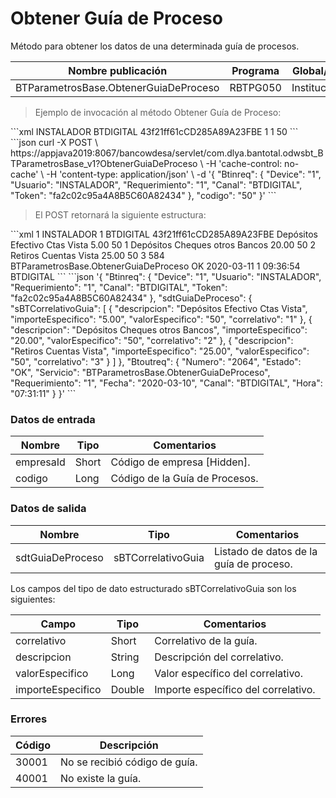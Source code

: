 # Obtener Guía de Proceso 

Método para obtener los datos de una determinada guía de procesos. 

Nombre publicación | Programa | Global/País 
--------- | ----------- | ----------- 
BTParametrosBase.ObtenerGuiaDeProceso | RBTPG050 | Institucional 

> Ejemplo de invocación al método Obtener Guía de Proceso: 

<code-group> 
<code-block title="XML" active> 
```xml 
<soapenv:Envelope xmlns:soapenv="http://schemas.xmlsoap.org/soap/envelope/" xmlns:bts="http://uy.com.dlya.bantotal/BTSOA/"> 
   <soapenv:Header/> 
   <soapenv:Body> 
      <bts:BTParametrosBase.ObtenerGuiaDeProceso> 
         <bts:Btinreq> 
            <bts:Usuario>INSTALADOR</bts:Usuario> 
            <bts:Canal>BTDIGITAL</bts:Canal> 
            <bts:Token>43f21ff61cCD285A89A23FBE</bts:Token> 
            <bts:Requerimiento>1</bts:Requerimiento> 
            <bts:Device>1</bts:Device> 
         </bts:Btinreq> 
         <bts:codigo>50</bts:codigo> 
      </bts:BTParametrosBase.ObtenerGuiaDeProceso> 
   </soapenv:Body> 
</soapenv:Envelope> 
``` 
</code-block> 

<code-block title="JSON"> 
```json 
curl -X POST \ 
https://appjava2019:8067/bancowdesa/servlet/com.dlya.bantotal.odwsbt_BTParametrosBase_v1?ObtenerGuiaDeProceso \ 
-H 'cache-control: no-cache' \ 
-H 'content-type: application/json' \ 
-d '{ 
	"Btinreq": { 
		"Device": "1", 
		"Usuario": "INSTALADOR", 
		"Requerimiento": "1", 
		"Canal": "BTDIGITAL", 
		"Token": "fa2c02c95a4A8B5C60A82434" 
	}, 
	"codigo": "50" 
}' 
``` 
</code-block> 
</code-group> 

> El POST retornará la siguiente estructura: 

<code-group> 
<code-block title="XML" active> 
```xml 
<SOAP-ENV:Envelope xmlns:SOAP-ENV="http://schemas.xmlsoap.org/soap/envelope/" xmlns:xsd="http://www.w3.org/2001/XMLSchema" xmlns:SOAP-ENC="http://schemas.xmlsoap.org/soap/encoding/" xmlns:xsi="http://www.w3.org/2001/XMLSchema-instance"> 
   <SOAP-ENV:Body> 
      <BTParametrosBase.ObtenerGuiaDeProcesoResponse xmlns="http://uy.com.dlya.bantotal/BTSOA/"> 
         <Btinreq> 
            <Device>1</Device> 
            <Usuario>INSTALADOR</Usuario> 
            <Requerimiento>1</Requerimiento> 
            <Canal>BTDIGITAL</Canal> 
            <Token>43f21ff61cCD285A89A23FBE</Token> 
         </Btinreq> 
         <sdtGuiaDeProceso> 
            <sBTCorrelativoGuia> 
               <descripcion>Depósitos Efectivo Ctas Vista</descripcion> 
               <importeEspecifico>5.00</importeEspecifico> 
               <valorEspecifico>50</valorEspecifico> 
               <correlativo>1</correlativo> 
            </sBTCorrelativoGuia> 
            <sBTCorrelativoGuia> 
               <descripcion>Depósitos Cheques otros Bancos</descripcion> 
               <importeEspecifico>20.00</importeEspecifico> 
               <valorEspecifico>50</valorEspecifico> 
               <correlativo>2</correlativo> 
            </sBTCorrelativoGuia> 
            <sBTCorrelativoGuia> 
               <descripcion>Retiros Cuentas Vista</descripcion> 
               <importeEspecifico>25.00</importeEspecifico> 
               <valorEspecifico>50</valorEspecifico> 
               <correlativo>3</correlativo> 
            </sBTCorrelativoGuia> 
         </sdtGuiaDeProceso> 
         <Erroresnegocio></Erroresnegocio> 
         <Btoutreq> 
            <Numero>584</Numero> 
            <Servicio>BTParametrosBase.ObtenerGuiaDeProceso</Servicio> 
            <Estado>OK</Estado> 
            <Fecha>2020-03-11</Fecha> 
            <Requerimiento>1</Requerimiento> 
            <Hora>09:36:54</Hora> 
            <Canal>BTDIGITAL</Canal> 
         </Btoutreq> 
      </BTParametrosBase.ObtenerGuiaDeProcesoResponse> 
   </SOAP-ENV:Body> 
</SOAP-ENV:Envelope> 
``` 
</code-block> 

<code-block title="JSON"> 
```json 
'{ 
	"Btinreq": { 
		"Device": "1", 
		"Usuario": "INSTALADOR", 
		"Requerimiento": "1", 
		"Canal": "BTDIGITAL", 
		"Token": "fa2c02c95a4A8B5C60A82434" 
	}, 
	"sdtGuiaDeProceso": { 
	  "sBTCorrelativoGuia": [ 
		{ 
		  "descripcion": "Depósitos Efectivo Ctas Vista", 
		  "importeEspecifico": "5.00", 
		  "valorEspecifico": "50", 
		  "correlativo": "1" 
		}, 
		{ 
		  "descripcion": "Depósitos Cheques otros Bancos", 
		  "importeEspecifico": "20.00", 
		  "valorEspecifico": "50", 
		  "correlativo": "2" 
		}, 
		{ 
		  "descripcion": "Retiros Cuentas Vista", 
		  "importeEspecifico": "25.00", 
		  "valorEspecifico": "50", 
		  "correlativo": "3" 
		} 
	  ] 
	}, 
	"Btoutreq": { 
	  "Numero": "2064", 
	  "Estado": "OK", 
	  "Servicio": "BTParametrosBase.ObtenerGuiaDeProceso", 
	  "Requerimiento": "1", 
	  "Fecha": "2020-03-10", 
	  "Canal": "BTDIGITAL", 
	  "Hora": "07:31:11" 
	} 
}' 
``` 
</code-block> 
</code-group> 

### Datos de entrada 

Nombre | Tipo | Comentarios 
--------- | ----------- | ----------- 
empresaId | Short | Código de empresa [Hidden]. 
codigo | Long | Código de la Guía de Procesos. 

### Datos de salida 

Nombre | Tipo | Comentarios 
--------- | ----------- | ----------- 
sdtGuiaDeProceso | sBTCorrelativoGuia | Listado de datos de la guía de proceso. 

Los campos del tipo de dato estructurado sBTCorrelativoGuia son los siguientes: 

Campo | Tipo | Comentarios 
--------- | ----------- | ----------- 
correlativo | Short | Correlativo de la guía. 
descripcion | String | Descripción del correlativo. 
valorEspecifico | Long | Valor específico del correlativo. 
importeEspecifico | Double | Importe específico del correlativo. 

### Errores 

Código | Descripción 
--------- | ----------- 
30001 | No se recibió código de guía. 
40001 | No existe la guía. 

 
